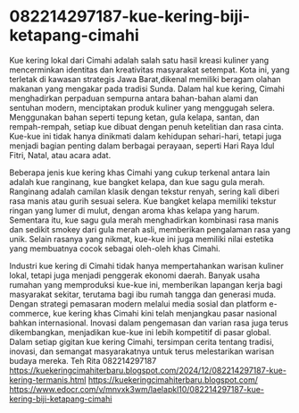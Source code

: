# 082214297187-kue-kering-biji-ketapang-cimahi
Kue kering lokal dari Cimahi adalah salah satu hasil kreasi kuliner yang mencerminkan identitas dan kreativitas masyarakat setempat. Kota ini, yang terletak di kawasan strategis Jawa Barat,dikenal memiliki beragam olahan makanan yang mengakar pada tradisi Sunda. Dalam hal kue kering, Cimahi menghadirkan perpaduan sempurna antara bahan-bahan alami dan sentuhan modern, menciptakan produk kuliner yang menggugah selera. Menggunakan bahan seperti tepung ketan, gula kelapa, santan, dan rempah-rempah, setiap kue dibuat dengan penuh ketelitian dan rasa cinta. Kue-kue ini tidak hanya dinikmati dalam kehidupan sehari-hari, tetapi juga menjadi bagian penting dalam berbagai perayaan, seperti Hari Raya Idul Fitri, Natal, atau acara adat.

Beberapa jenis kue kering khas Cimahi yang cukup terkenal antara lain adalah kue ranginang, kue bangket kelapa, dan kue sagu gula merah. Ranginang adalah camilan klasik dengan tekstur renyah, sering kali diberi rasa manis atau gurih sesuai selera. Kue bangket kelapa memiliki tekstur ringan yang lumer di mulut, dengan aroma khas kelapa yang harum. Sementara itu, kue sagu gula merah menghadirkan kombinasi rasa manis dan sedikit smokey dari gula merah asli, memberikan pengalaman rasa yang unik. Selain rasanya yang nikmat, kue-kue ini juga memiliki nilai estetika yang membuatnya cocok sebagai oleh-oleh khas Cimahi.

Industri kue kering di Cimahi tidak hanya mempertahankan warisan kuliner lokal, tetapi juga menjadi penggerak ekonomi daerah. Banyak usaha rumahan yang memproduksi kue-kue ini, memberikan lapangan kerja bagi masyarakat sekitar, terutama bagi ibu rumah tangga dan generasi muda. Dengan strategi pemasaran modern melalui media sosial dan platform e-commerce, kue kering khas Cimahi kini telah menjangkau pasar nasional bahkan internasional. Inovasi dalam pengemasan dan varian rasa juga terus dikembangkan, menjadikan kue-kue ini lebih kompetitif di pasar global. Dalam setiap gigitan kue kering Cimahi, tersimpan cerita tentang tradisi, inovasi, dan semangat masyarakatnya untuk terus melestarikan warisan budaya mereka.
Teh Rita
082214297187
https://kuekeringcimahiterbaru.blogspot.com/2024/12/082214297187-kue-kering-termanis.html
https://kuekeringcimahiterbaru.blogspot.com/
https://www.edocr.com/v/mnvxk3wm/laelapkl10/082214297187-kue-kering-biji-ketapang-cimahi
